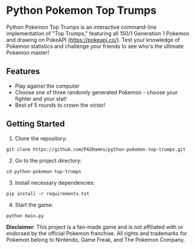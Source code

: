 # Python Pokemon Top Trumps

Python Pokemon Top Trumps is an interactive command-line implementation of "Top Trumps," featuring all 150/1 Generation 1 Pokemon and drawing on PokeAPI (https://pokeapi.co/). Test your knowledge of Pokemon statistics and challenge your friends to see who's the ultimate Pokemon master!

## Features

- Play against the computer
- Choose one of three randomly generated Pokemon - choose your fighter and your stat!
- Best of 5 rounds to crown the victor!

## Getting Started

1. Clone the repository:
```
git clone https://github.com/PAZHames/python-pokemon-top-trumps.git
```
2. Go to the project directory:
```
cd python-pokemon-top-trumps
```
3. Install necessary dependencies:
```
pip install -r requirements.txt
```
4. Start the game:
```
python main.py
```

**Disclaimer**: This project is a fan-made game and is not affiliated with or endorsed by the official Pokemon franchise. All rights and trademarks for Pokemon belong to Nintendo, Game Freak, and The Pokemon Company.
